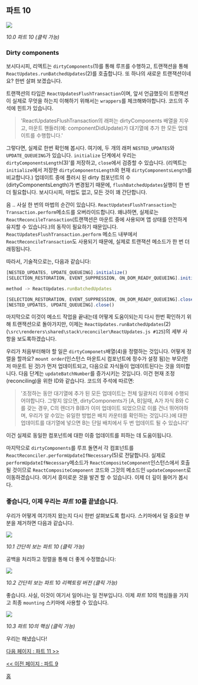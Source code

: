## 파트 10

[![](https://twisger.github.io/Under-the-hood-ReactJS/stack/images/10/part-10.svg)](https://twisger.github.io/Under-the-hood-ReactJS/stack/images/10/part-10.svg)

<em>10.0 파트 10 (클릭 가능)</em>

### Dirty components

보시다시피, 리엑트는 `dirtyComponents`(1)를 통해 루프를 수행하고, 트랜잭션을 통해 `ReactUpdates.runBatchedUpdates`(2)를 호출합니다. 또 하나의 새로운 트랜잭션이네요? 한번 살펴 보겠습니다.

트랜잭션의 타입은 `ReactUpdatesFlushTransaction`이며, 앞서 언급했듯이 트랜잭션이 실제로 무엇을 하는지 이해하기 위해서는 `wrappers`를 체크해봐야합니다. 코드의 주석에 힌트가 있습니다.
> 'ReactUpdatesFlushTransaction의 래퍼는 dirtyComponents 배열을 지우고, 마운트 핸들러(예: componentDidUpdate)가 대기열에 추가 한 모든 업데이트를 수행합니다.'

그렇다면, 실제로 한번 확인해 봅시다. 여기에, 두 개의 래퍼 `NESTED_UPDATES`와 `UPDATE_QUEUEING`가 있습니다. `initialize` 단계에서 우리는 `dirtyComponentsLength`(3)'를 저장하고, `close`에서 검증할 수 있습니다. (리엑트는`initialize`에서 저장한 `dirtyComponentsLength`와 현재 `dirtyComponentsLength`를 비교합니다.) 업데이트 중에 플러시 된 dirty 컴포넌트의 수(dirtyComponentsLength)가 변경됬기 때문에, `flushBatchedUpdates`실행이 한 번 더 필요합니다. 보시다시피, 마법도 없고, 모든 것이 꽤 간단합니다.

음 .. 사실 한 번의 마법의 순간이 있습니다. `ReactUpdatesFlushTransaction`는 `Transaction.perform`메소드를 오버라이드합니다. 왜냐하면, 실제로는 `ReactReconcileTransaction`(트랜잭션은 마운트 중에 사용되며 앱 상태를 안전하게 유지할 수 있습니다.)의 동작이 필요하기 때문입니다. `ReactUpdatesFlushTransaction.perform` 메소드 내부에서 `ReactReconcileTransaction`도 사용되기 때문에, 실제로 트랜잭션 메소드가 한 번 더 래핑됩니다.

따라서, 기술적으로는, 다음과 같습니다:

```javascript
[NESTED_UPDATES, UPDATE_QUEUEING].initialize()
[SELECTION_RESTORATION, EVENT_SUPPRESSION, ON_DOM_READY_QUEUEING].initialize()

method -> ReactUpdates.runBatchedUpdates

[SELECTION_RESTORATION, EVENT_SUPPRESSION, ON_DOM_READY_QUEUEING].close()
[NESTED_UPDATES, UPDATE_QUEUEING].close()
```
마지막으로 이것이 메소드 작업을 끝내는데 어떻게 도움이되는지 다시 한번 확인하기 위해 트랜잭션으로 돌아가지만, 이제는 `ReactUpdates.runBatchedUpdates`(2)(`\src\renderers\shared\stack\reconciler\ReactUpdates.js #125`)의 세부 사항을 보도록하겠습니다.

우리가 처음부터해야 할 일은 `dirtyComponets`배열(4)을 정렬하는 것입니다. 어떻게 정렬을 할까요? `mount order`(인스턴스 마운트시 컴포넌트에 정수가 설정 됨)는 부모(먼저 마운트 된 것)가 먼저 업데이트되고, 다음으로 자식들이 업데이트된다는 것을 의미합니다. 다음 단계는 `updateBatchNumber`를 증가시키는 것입니다. 이건 현재 조정(reconciling)을 위한 ID와 같습니다. 코드의 주석에 따르면:

> '조정하는 동안 대기열에 추가 된 모든 업데이트는 전체 일괄처리 이후에 수행되어야합니다. 그렇지 않으면, dirtyComponents가 [A, B]일때, A가 자식 B와 C를 갖는 경우, C의 렌더가 B(B가 이미 업데이트 되었으므로 이를 건너 뛰어야하며, 우리가 알 수있는 유일한 방법은 배치 카운터를 확인하는 것입니다.)에 대한 업데이트를 대기열에 넣으면 B는 단일 배치에서 두 번 업데이트 될 수 있습니다'

이건 실제로 동일한 컴포넌트에 대한 이중 업데이트를 피하는 데 도움이됩니다.

마지막으로 `dirtyComponents`를 루프 돌면서 각 컴포넌트를 `ReactReconciler.performUpdateIfNecessary`(5)로 전달합니다. 실제로 `performUpdateIfNecessary`메소드가 `ReactCompositeComponent`인스턴스에서 호출 될 것이므로 `ReactCompositeComponent` 코드와 그것의 메소드인 `updateComponent`로 이동하겠습니다. 여기서 흥미로운 것을 발견 할 수 있습니다. 이제 더 깊이 들어가 봅시다.

### 좋습니다, 이제 우리는 *파트 10*를 끝냈습니다.

우리가 어떻게 여기까지 왔는지 다시 한번 살펴보도록 합시다. 스키마에서 덜 중요한 부분을 제거하면 다음과 같습니다.

[![](https://twisger.github.io/Under-the-hood-ReactJS/stack/images/10/part-10-A.svg)](https://twisger.github.io/Under-the-hood-ReactJS/stack/images/10/part-10-A.svg)

<em>10.1 간단히 보는 파트 10 (클릭 가능)</em>

공백을 처리하고 정렬을 통해 더 좋게 수정했습니다:

[![](https://twisger.github.io/Under-the-hood-ReactJS/stack/images/10/part-10-B.svg)](https://twisger.github.io/Under-the-hood-ReactJS/stack/images/10/part-10-B.svg)

<em>10.2 간단히 보는 파트 10 리펙토링 버전 (클릭 가능)</em>

좋습니다. 사실, 이것이 여기서 일어나는 일 전부입니다. 이제 *파트 10*의 핵심들을 가지고 최종 `mounting` 스키마에 사용할 수 있습니다.

[![](https://twisger.github.io/Under-the-hood-ReactJS/stack/images/10/part-10-C.svg)](https://twisger.github.io/Under-the-hood-ReactJS/stack/images/10/part-10-C.svg)

<em>10.3 파트 10의 핵심 (클릭 가능)</em>

우리는 해냈습니다!


[다음 페이지 : 파트 11 >>](./Part-11.md)

[<< 이전 페이지 : 파트 9](./Part-9.md)


[홈](../../README.md)
